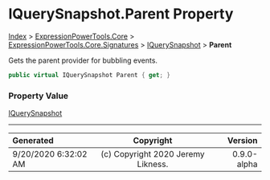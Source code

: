 ﻿# IQuerySnapshot.Parent Property

[Index](../index.md) > [ExpressionPowerTools.Core](ExpressionPowerTools.Core.a.md) > [ExpressionPowerTools.Core.Signatures](ExpressionPowerTools.Core.Signatures.n.md) > [IQuerySnapshot](ExpressionPowerTools.Core.Signatures.IQuerySnapshot.i.md) > **Parent**

Gets the parent provider for bubbling events.

```csharp
public virtual IQuerySnapshot Parent { get; }
```

### Property Value

 [IQuerySnapshot](ExpressionPowerTools.Core.Signatures.IQuerySnapshot.i.md) 


---

| Generated | Copyright | Version |
| :-- | :-: | --: |
| 9/20/2020 6:32:02 AM | (c) Copyright 2020 Jeremy Likness. | 0.9.0-alpha |
